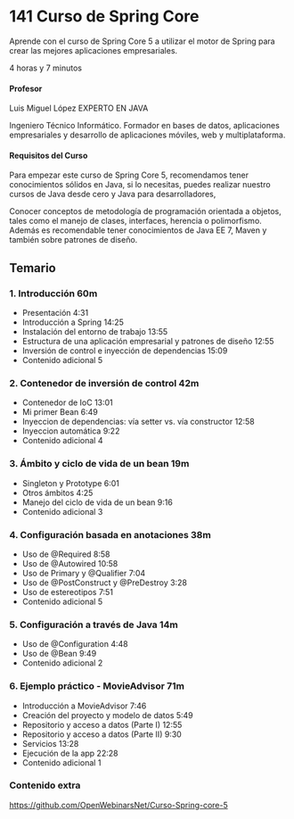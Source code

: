 # 141 Curso de Spring Core

Aprende con el curso de Spring Core 5 a utilizar el motor de Spring para crear las mejores aplicaciones empresariales.
 
4 horas y 7 minutos

#### Profesor

Luis Miguel López EXPERTO EN JAVA

Ingeniero Técnico Informático. Formador en bases de datos, aplicaciones empresariales y desarrollo de aplicaciones móviles, web y multiplataforma.

#### Requisitos del Curso

Para empezar este curso de Spring Core 5, recomendamos tener conocimientos sólidos en Java, si lo necesitas, puedes realizar nuestro cursos de Java desde cero y Java para desarrolladores,

Conocer conceptos de metodología de programación orientada a objetos, tales como el manejo de clases, interfaces, herencia o polimorfismo. Además es recomendable tener conocimientos de Java EE 7, Maven y también sobre patrones de diseño.

## Temario

### 1. Introducción  60m

* Presentación 4:31 
* Introducción a Spring 14:25 
* Instalación del entorno de trabajo 13:55 
* Estructura de una aplicación empresarial y patrones de diseño 12:55 
* Inversión de control e inyección de dependencias 15:09 
* Contenido adicional  5

### 2. Contenedor de inversión de control 42m

* Contenedor de IoC 13:01 
* Mi primer Bean 6:49 
* Inyeccion de dependencias: vía setter vs. vía constructor 12:58 
* Inyeccion automática 9:22 
* Contenido adicional  4

### 3. Ámbito y ciclo de vida de un bean 19m

* Singleton y Prototype 6:01 
* Otros ámbitos 4:25 
* Manejo del ciclo de vida de un bean 9:16 
* Contenido adicional 3

### 4. Configuración basada en anotaciones 38m

* Uso de @Required 8:58 
* Uso de @Autowired 10:58 
* Uso de Primary y @Qualifier 7:04 
* Uso de @PostConstruct y @PreDestroy 3:28 
* Uso de estereotipos 7:51 
* Contenido adicional  5

### 5. Configuración a través de Java 14m

* Uso de @Configuration 4:48 
* Uso de @Bean 9:49 
* Contenido adicional 2

### 6. Ejemplo práctico - MovieAdvisor 71m

* Introducción a MovieAdvisor 7:46 
* Creación del proyecto y modelo de datos 5:49 
* Repositorio y acceso a datos (Parte I) 12:55 
* Repositorio y acceso a datos (Parte II) 9:30 
* Servicios 13:28 
* Ejecución de la app 22:28 
* Contenido adicional 1

### Contenido extra

   https://github.com/OpenWebinarsNet/Curso-Spring-core-5
